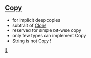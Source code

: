 ## [Copy](https://doc.rust-lang.org/std/marker/trait.Copy.html)

* for implicit deep copies
* subtrait of [Clone](https://doc.rust-lang.org/core/clone/trait.Clone.html)
* reserved for simple bit-wise copy
* only few types can implement Copy
* [String](https://doc.rust-lang.org/std/string/struct.String.html) is not Copy !

[📒](https://doc.rust-lang.org/std/marker/trait.Copy.html)
